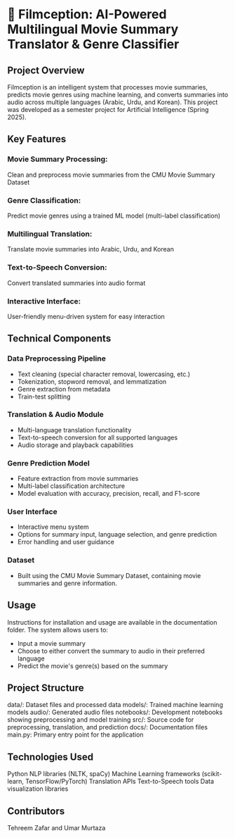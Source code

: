 # 🎥 Filmception: AI-Powered Multilingual Movie Summary Translator & Genre Classifier
## Project Overview
Filmception is an intelligent system that processes movie summaries, predicts movie genres using machine learning, and converts summaries into audio across multiple languages (Arabic, Urdu, and Korean). This project was developed as a semester project for Artificial Intelligence (Spring 2025).

## Key Features

### Movie Summary Processing: 
Clean and preprocess movie summaries from the CMU Movie Summary Dataset

### Genre Classification: 
Predict movie genres using a trained ML model (multi-label classification)

### Multilingual Translation: 
Translate movie summaries into Arabic, Urdu, and Korean

### Text-to-Speech Conversion: 
Convert translated summaries into audio format

### Interactive Interface: 
User-friendly menu-driven system for easy interaction

## Technical Components

### Data Preprocessing Pipeline
- Text cleaning (special character removal, lowercasing, etc.)
- Tokenization, stopword removal, and lemmatization
- Genre extraction from metadata
- Train-test splitting

### Translation & Audio Module
- Multi-language translation functionality
- Text-to-speech conversion for all supported languages
- Audio storage and playback capabilities

### Genre Prediction Model
- Feature extraction from movie summaries
- Multi-label classification architecture
- Model evaluation with accuracy, precision, recall, and F1-score

### User Interface
- Interactive menu system
- Options for summary input, language selection, and genre prediction
- Error handling and user guidance

### Dataset
- Built using the CMU Movie Summary Dataset, containing movie summaries and genre information.

## Usage
Instructions for installation and usage are available in the documentation folder. The system allows users to:
- Input a movie summary
- Choose to either convert the summary to audio in their preferred language
- Predict the movie's genre(s) based on the summary

## Project Structure

data/: Dataset files and processed data
models/: Trained machine learning models
audio/: Generated audio files
notebooks/: Development notebooks showing preprocessing and model training
src/: Source code for preprocessing, translation, and prediction
docs/: Documentation files
main.py: Primary entry point for the application

## Technologies Used

Python
NLP libraries (NLTK, spaCy)
Machine Learning frameworks (scikit-learn, TensorFlow/PyTorch)
Translation APIs
Text-to-Speech tools
Data visualization libraries

## Contributors
Tehreem Zafar and Umar Murtaza
